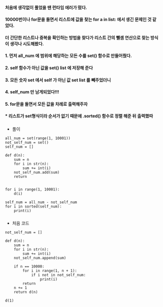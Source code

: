 #### 처음에 생각없이 풀었을 땐 런타임 에러가 떴다.
#### 10000번이나 for문을 돌면서 리스트에 값을 찾는 for a in list: 에서 생긴 문제인 것 같았다.
#### 더 간단한 리스트나 중복을 확인하는 방법을 찾다가 리스트 간의 뺄셈 연산으로 찾는 방식이 생각나 시도해봤다.
#### 1. 먼저 all_num 에 범위에 해당하는 모든 수를 set() 함수로 만들어줬다.
#### 2. self 함수가 아닌 값을 set() list 에 저장해 준다
#### 3. 모든 숫자 set 에서 self 가 아닌 값 set list 를 빼주었더니 
#### 4. self_num 만 남게되었다!!!
#### 5. for문을 돌면서 모든 값을 차례로 출력해주자
#### * 리스트가 set형식이라 순서가 없기 때문에 .sorted() 함수로 정렬 해준 뒤  출력했따   

###
###
###
* 풀이   
```
all_num = set(range(1, 10001))
not_self_num = set()
self_num = []

def d(n):
    sum = n
    for i in str(n):
        sum += int(i)
    not_self_num.add(sum)
    return


for i in range(1, 10001):
    d(i)

self_num = all_num - not_self_num
for i in sorted(self_num):
    print(i)
```
###
###
* 처음 코드
```
not_self_num = []

def d(n):
    sum = n
    for i in str(n):
        sum += int(i)
    not_self_num.append(sum)

    if n == 10000:
        for i in range(1, n + 1):
            if i not in not_self_num:
                print(i)
        return
    n += 1
    return d(n)

d(1)
```
